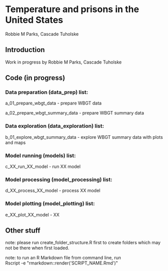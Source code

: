 # Temperature and prisons in the United States

Robbie M Parks, Cascade Tuholske

## Introduction

Work in progress by Robbie M Parks, Cascade Tuholske

## Code (in progress)

### Data preparation (data_prep) list:

a_01_prepare_wbgt_data - prepare WBGT data

a_02_prepare_wbgt_summary_data - prepare WBGT summary data

### Data exploration (data_exploration) list:

b_01_explore_wbgt_summary_data - explore WBGT summary data with plots and maps

### Model running (models) list:

c_XX_run_XX_model - run XX model

### Model processing (model_processing) list:

d_XX_process_XX_model - process XX model

### Model plotting (model_plotting) list:

e_XX_plot_XX_model - XX

## Other stuff

note: please run create_folder_structure.R first to create folders which may not be there when first loaded.

note: to run an R Markdown file from command line, run\
Rscript -e "rmarkdown::render('SCRIPT_NAME.Rmd')"
